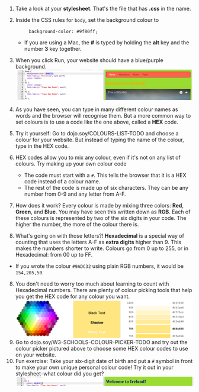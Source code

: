 1. Take a look at your **stylesheet**. That's the file that has **.css** in the name.
2. Inside the CSS rules for `body`, set the background colour to
   ```
        background-color: #9f80ff;
   ```

   * If you are using a Mac, the **\#** is typed by holding the **alt** key and the number **3** key together.
3. When you click Run, your website should have a blue/purple background. ![](assets/HexColorFirstGreen.png)
4. As you have seen, you can type in many different colour names as words and the browser will recognise them. But a more common way to set colours is to use a code like the one above, called a **HEX** code.
5. Try it yourself: Go to dojo.soy/COLOURS-LIST-TODO and choose a colour for your website. But instead of typing the name of the colour, type in the HEX code.
6. HEX codes allow you to mix any colour, even if it's not on any list of colours. Try making up your own colour code
   * The code must start with a `#`. This tells the browser that it is a HEX code instead of a colour name.
   * The rest of the code is made up of six characters. They can be  any number from 0-9 and any letter from A-F.
7. How does it work? Every colour is made by mixing three colors: **Red**, **Green**, and **Blue**. You may have seen this written down as **RGB**. Each of these colours is represented by two of the six digits in your code. The higher the number, the more of the colour there is.
8. What's going on with those letters?! **Hexadecimal** is a special way of counting that uses the letters A-F as **extra digits** higher than 9. This makes the numbers shorter to write. Colours go from 0 up to 255, or in Hexadecimal: from 00 up to FF.
 * If you wrote the colour `#9ADC32` using plain RGB numbers, it would be `154,205,50`.
8. You don't need to worry too much about learning to count with Hexadecimal numbers. There are plenty of colour picking tools that help you get the HEX code for any colour you want. ![](assets/W3ColorPicker.png)
9. Go to dojo.soy/W3-SCHOOLS-COLOUR-PICKER-TODO and try out the colour picker pictured above to choose some HEX colour codes to use on your website.
6. Fun exercise: Take your six-digit date of birth and put a `#` symbol in front to make your own unique personal colour code! Try it out in your stylesheet–what colour did you get? ![](assets/HexColorDOB.png)




